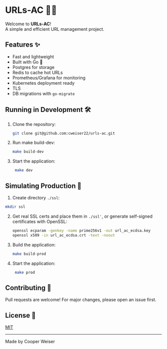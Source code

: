 # URLs-AC 🚀🔗

Welcome to **URLs-AC**!  
A simple and efficient URL management project.

## Features ✨
- Fast and lightweight
- Built with Go 🐹
- Postgres for storage
- Redis to cache hot URLs
- Prometheus/Grafana for monitoring
- Kubernetes deployment ready
- TLS
- DB migrations with `go-migrate`



## Running in Development 🛠️
1. Clone the repository:
   ```bash
   git clone git@github.com:cweiser22/urls-ac.git
   ```

2. Run make build-dev:
   ```bash
   make build-dev
   ```
   
3. Start the application:
   ```bash
    make dev
    ```

## Simulating Production 🚀
1. Create directory `./ssl`:
```bash
mkdir ssl 
```

2. Get real SSL certs and place them in `./ssl'`, or generate self-signed certificates with OpenSSL:
   ```bash
   openssl ecparam -genkey -name prime256v1 -out url_ac_ecdsa.key
   openssl x509 -in url_ac_ecdsa.crt -text -noout

   ```
   
3. Build the application:
   ```bash
   make build-prod
   ```
   
4. Start the application:
   ```bash
    make prod
    ```
   
   



## Contributing 🤝

Pull requests are welcome! For major changes, please open an issue first.

## License 📄

[MIT](LICENSE)

---
Made by Cooper Weiser

